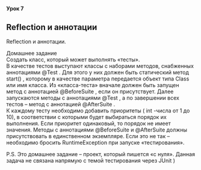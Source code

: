 #### Урок 7
## Reflection и аннотации
Reflection и аннотации.

Домашнее задание  
Создать класс, который может выполнять «тесты».  
В качестве тестов выступают классы с наборами методов, снабженных аннотациями @Test . Для этого
у них должен быть статический метод start() , которому в качестве параметра передается объект типа
Class или имя класса. Из «класса-теста» вначале должен быть запущен метод с аннотацией
@BeforeSuite , если он присутствует. Далее запускаются методы с аннотациями @Test , а по
завершении всех тестов – метод с аннотацией @AfterSuite .  
К каждому тесту необходимо добавить приоритеты ( int -числа от 1 до 10), в соответствии с которыми
будет выбираться порядок их выполнения. Если приоритет одинаковый, то порядок не имеет
значения. Методы с аннотациями @BeforeSuite и @AfterSuite должны присутствовать в
единственном экземпляре. Если это не так – необходимо бросить RuntimeException при запуске
«тестирования».  

P.S. Это домашнее задание – проект, который пишется «с нуля». Данная задача не связана
напрямую с темой тестирования через JUnit )